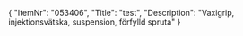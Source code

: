 {
  "ItemNr": "053406",
  "Title": "test",
  "Description": "Vaxigrip, injektionsvätska, suspension, förfylld spruta"
}